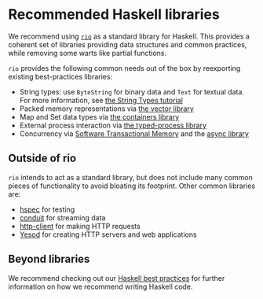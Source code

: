 # Recommended Haskell libraries

We recommend using
[`rio`](https://github.com/commercialhaskell/rio#readme) as a standard
library for Haskell. This provides a coherent set of libraries
providing data structures and common practices, while removing some
warts like partial functions.

`rio` provides the following common needs out of the box by
reexporting existing best-practices libraries:

* String types: use `ByteString` for binary data and `Text` for
  textual data. For more information, see [the String Types
  tutorial](/tutorial/string-types)
* Packed memory representations via [the vector library](/library/vector)
* Map and Set data types via [the containers library](/library/containers)
* External process interaction via [the typed-process library](/library/typed-process)
* Concurrency via [Software Transactional Memory](/library/stm) and
  the [async library](/library/async)

## Outside of rio

`rio` intends to act as a standard library, but does not include many
common pieces of functionality to avoid bloating its footprint. Other
common libraries are:

* [hspec](https://www.stackage.org/package/hspec) for testing
* [conduit](/library/conduit) for streaming data
* [http-client](/library/http-client) for making HTTP requests
* [Yesod](https://www.yesodweb.com) for creating HTTP servers and web applications

## Beyond libraries

We recommend checking out our [Haskell best
practices](/tutorial/best-practices) for further information on how we
recommend writing Haskell code.
